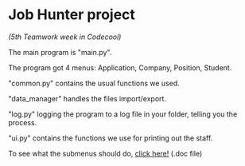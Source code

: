 <h1>Job Hunter project</h1>

<i>(5th Teamwork week in Codecool)</i>


The main program is "main.py". 


The program got 4 menus: Application, Company, Position, Student.


"common.py" contains the usual functions we used.


"data_manager" handles the files import/export.


"log.py" logging the program to a log file in your folder, telling you the process.


"ui.py" contains the functions we use for printing out the staff.


To see what the submenus should do, <a href="https://gofile.io/?c=zqZthM">click here!</a> (.doc file)

